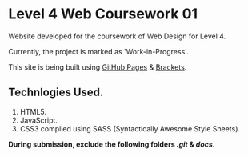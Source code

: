 # Level 4 Web Coursework 01
Website developed for the coursework of Web Design for Level 4.

Currently, the project is marked as 'Work-in-Progress'.

This site is being built using [GitHub Pages](https://pages.github.com/) & [Brackets](http://brackets.io/).

## Technlogies Used.
1. HTML5.
2. JavaScript.
3. CSS3 complied using SASS (Syntactically Awesome Style Sheets).


**During submission, exclude the following folders *.git* & *docs*.**
